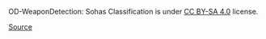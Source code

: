 OD-WeaponDetection: Sohas Classification is under [CC BY-SA 4.0](https://creativecommons.org/licenses/by-sa/4.0/legalcode) license.

[Source](https://github.com/ari-dasci/OD-WeaponDetection)